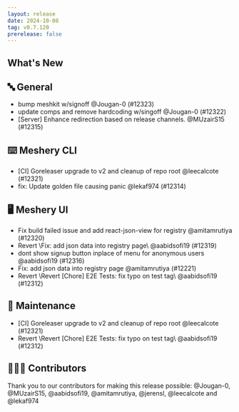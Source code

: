 ```yaml
---
layout: release
date: 2024-10-08
tag: v0.7.120
prerelease: false
---
```


## What's New
## 🔤 General
- bump meshkit w/signoff @Jougan-0 (#12323)
- update comps and remove hardcoding w/singoff @Jougan-0 (#12322)
- [Server] Enhance redirection based on release channels. @MUzairS15 (#12315)

## ⌨️ Meshery CLI

- [CI] Goreleaser upgrade to v2 and cleanup of repo root @leecalcote (#12321)
- fix: Update golden file causing panic @lekaf974 (#12314)

## 🖥 Meshery UI

- Fix build failed issue and add react-json-view for registry  @amitamrutiya (#12320)
- Revert \Fix: add json data into registry page\ @aabidsofi19 (#12319)
- dont show signup button inplace of menu for anonymous users @aabidsofi19 (#12316)
- Fix: add json data into registry page @amitamrutiya (#12221)
- Revert \Revert \[Chore] E2E Tests: fix typo on test tag\ @aabidsofi19 (#12312)

## 🧰 Maintenance

- [CI] Goreleaser upgrade to v2 and cleanup of repo root @leecalcote (#12321)
- Revert \Revert \[Chore] E2E Tests: fix typo on test tag\ @aabidsofi19 (#12312)

## 👨🏽‍💻 Contributors

Thank you to our contributors for making this release possible:
@Jougan-0, @MUzairS15, @aabidsofi19, @amitamrutiya, @jerensl, @leecalcote and @lekaf974

